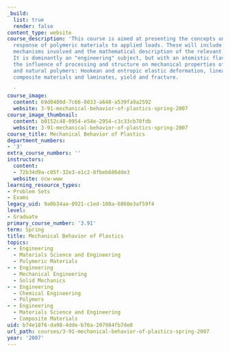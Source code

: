 ```yaml
---
_build:
  list: true
  render: false
content_type: website
course_description: 'This course is aimed at presenting the concepts underlying the
  response of polymeric materials to applied loads. These will include both the molecular
  mechanisms involved and the mathematical description of the relevant continuum mechanics.
  It is dominantly an "engineering" subject, but with an atomistic flavor. It covers
  the influence of processing and structure on mechanical properties of synthetic
  and natural polymers: Hookean and entropic elastic deformation, linear viscoelasticity,
  composite materials and laminates, yield and fracture.

  '
course_image:
  content: 69d0480d-7c66-8033-a640-a539fa9a2592
  website: 3-91-mechanical-behavior-of-plastics-spring-2007
course_image_thumbnail:
  content: b0152c48-0954-e54e-2954-c3c33cb70fdb
  website: 3-91-mechanical-behavior-of-plastics-spring-2007
course_title: Mechanical Behavior of Plastics
department_numbers:
- '3'
extra_course_numbers: ''
instructors:
  content:
  - 72b34d9a-c05f-32e3-e1c2-8fbeb686dde3
  website: ocw-www
learning_resource_types:
- Problem Sets
- Exams
legacy_uid: 9a0b34aa-0921-c1ed-108a-6860e3af59f4
level:
- Graduate
primary_course_number: '3.91'
term: Spring
title: Mechanical Behavior of Plastics
topics:
- - Engineering
  - Materials Science and Engineering
  - Polymeric Materials
- - Engineering
  - Mechanical Engineering
  - Solid Mechanics
- - Engineering
  - Chemical Engineering
  - Polymers
- - Engineering
  - Materials Science and Engineering
  - Composite Materials
uid: b74e18f6-da98-4dde-b76a-207984fb7de0
url_path: courses/3-91-mechanical-behavior-of-plastics-spring-2007
year: '2007'
---
```

